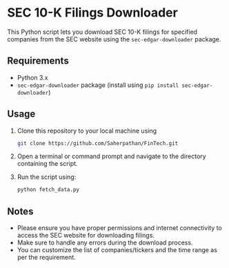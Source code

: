 # SEC 10-K Filings Downloader

This Python script lets you download SEC 10-K filings for specified companies from the SEC website using the `sec-edgar-downloader` package.

## Requirements

- Python 3.x
- `sec-edgar-downloader` package (install using `pip install sec-edgar-downloader`)

## Usage

1. Clone this repository to your local machine using
    ```bash
    git clone https://github.com/Saherpathan/FinTech.git

3. Open a terminal or command prompt and navigate to the directory containing the script.

4. Run the script using:
   ```bash
   python fetch_data.py


## Notes

- Please ensure you have proper permissions and internet connectivity to access the SEC website for downloading filings.
- Make sure to handle any errors during the download process.
- You can customize the list of companies/tickers and the time range as per the requirement.

  
